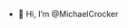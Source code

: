 - 👋 Hi, I’m @MichaelCrocker


<!---
MichaelCrocker/MichaelCrocker is a ✨ special ✨ repository because its `README.md` (this file) appears on your GitHub profile.
You can click the Preview link to take a look at your changes.
--->
